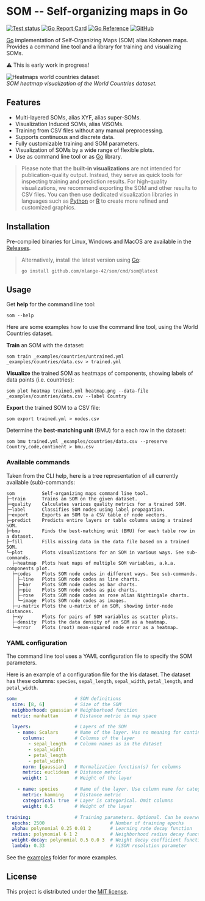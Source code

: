 # SOM -- Self-organizing maps in Go

[![Test status](https://img.shields.io/github/actions/workflow/status/mlange-42/som/tests.yml?branch=main&label=Tests&logo=github)](https://github.com/mlange-42/som/actions/workflows/tests.yml)
[![Go Report Card](https://goreportcard.com/badge/github.com/mlange-42/som)](https://goreportcard.com/report/github.com/mlange-42/som)
[![Go Reference](https://img.shields.io/badge/reference-%23007D9C?logo=go&logoColor=white&labelColor=gray)](https://pkg.go.dev/github.com/mlange-42/som)
[![GitHub](https://img.shields.io/badge/github-repo-blue?logo=github)](https://github.com/mlange-42/som)

[Go](https://go.dev) implementation of Self-Organizing Maps (SOM) alias Kohonen maps.
Provides a command line tool and a library for training and visualizing SOMs.

:warning: This is early work in progress!

![Heatmaps world countries dataset](https://github.com/user-attachments/assets/e01d4947-183c-4441-8a17-15f09d9f9e7e)  
*SOM heatmap visualization of the World Countries dataset.*

## Features

* Multi-layered SOMs, alias XYF, alias super-SOMs.
* Visualization Induced SOMs, alias ViSOMs.
* Training from CSV files without any manual preprocessing.
* Supports continuous and discrete data.
* Fully customizable training and SOM parameters.
* Visualization of SOMs by a wide range of flexible plots.
* Use as command line tool or as [Go](https://go.dev) library.

> Please note that the **built-in visualizations** are not intended for publication-quality output.
> Instead, they serve as quick tools for inspecting training and prediction results.
> For high-quality visualizations, we recommend exporting the SOM and other results to CSV files.
> You can then use dedicated visualization libraries in languages such as
> [Python](https://www.python.org/) or [R](https://www.r-project.org/) to create more refined and customized graphics.

## Installation

Pre-compiled binaries for Linux, Windows and MacOS are available in the
[Releases](https://github.com/mlange-42/som/releases).

> Alternatively, install the latest version using [Go](https://go.dev):
> ```shell
> go install github.com/mlange-42/som/cmd/som@latest
> ```

## Usage

Get **help** for the command line tool:

```shell
som --help
```

Here are some examples how to use the command line tool, using the World Countries dataset.

**Train** an SOM with the dataset:

```shell
som train _examples/countries/untrained.yml _examples/countries/data.csv > trained.yml
```

**Visualize** the trained SOM as heatmaps of components, showing labels of data points (i.e. countries):

```shell
som plot heatmap trained.yml heatmap.png --data-file _examples/countries/data.csv --label Country
```

**Export** the trained SOM to a CSV file:

```shell
som export trained.yml > nodes.csv
```

Determine the **best-matching unit** (BMU) for a each row in the dataset:

```shell
som bmu trained.yml _examples/countries/data.csv --preserve Country,code,continent > bmu.csv
```

### Available commands

Taken from the CLI help, here is a tree representation of all currently available (sub)-commands:

```
som          Self-organizing maps command line tool.
├─train      Trains an SOM on the given dataset.
├─quality    Calculates various quality metrics for a trained SOM.
├─label      Classifies SOM nodes using label propagation.
├─export     Exports an SOM to a CSV table of node vectors.
├─predict    Predicts entire layers or table columns using a trained SOM.
├─bmu        Finds the best-matching unit (BMU) for each table row in a dataset.
├─fill       Fills missing data in the data file based on a trained SOM.
└─plot       Plots visualizations for an SOM in various ways. See sub-commands.
  ├─heatmap  Plots heat maps of multiple SOM variables, a.k.a. components plot.
  ├─codes    Plots SOM node codes in different ways. See sub-commands.
  │ ├─line   Plots SOM node codes as line charts.
  │ ├─bar    Plots SOM node codes as bar charts.
  │ ├─pie    Plots SOM node codes as pie charts.
  │ ├─rose   Plots SOM node codes as rose alias Nightingale charts.
  │ └─image  Plots SOM node codes as images.
  ├─u-matrix Plots the u-matrix of an SOM, showing inter-node distances.
  ├─xy       Plots for pairs of SOM variables as scatter plots.
  ├─density  Plots the data density of an SOM as a heatmap.
  └─error    Plots (root) mean-squared node error as a heatmap.
```

### YAML configuration

The command line tool uses a YAML configuration file to specify the SOM parameters.

Here is an example of a configuration file for the Iris dataset.
The dataset has these columns: `species`, `sepal_length`, `sepal_width`, `petal_length`, and `petal_width`.

```yaml
som:                     # SOM definitions
  size: [8, 6]           # Size of the SOM
  neighborhood: gaussian # Neighborhood function
  metric: manhattan      # Distance metric in map space

  layers:                # Layers of the SOM
    - name: Scalars      # Name of the layer. Has no meaning for continuous layers
      columns:           # Columns of the layer
        - sepal_length   # Column names as in the dataset
        - sepal_width
        - petal_length
        - petal_width
      norm: [gaussian]   # Normalization function(s) for columns
      metric: euclidean  # Distance metric
      weight: 1          # Weight of the layer

    - name: species      # Name of the layer. Use column name for categorical layers
      metric: hamming    # Distance metric
      categorical: true  # Layer is categorical. Omit columns
      weight: 0.5        # Weight of the layer

training:                # Training parameters. Optional. Can be overwritten by CLI arguments
  epochs: 2500                        # Number of training epochs
  alpha: polynomial 0.25 0.01 2       # Learning rate decay function
  radius: polynomial 6 1 2            # Neighborhood radius decay function
  weight-decay: polynomial 0.5 0.0 3  # Weight decay coefficient function
  lambda: 0.33                        # ViSOM resolution parameter
```

See the [examples](./_examples) folder for more examples.

## License

This project is distributed under the [MIT license](./LICENSE).
